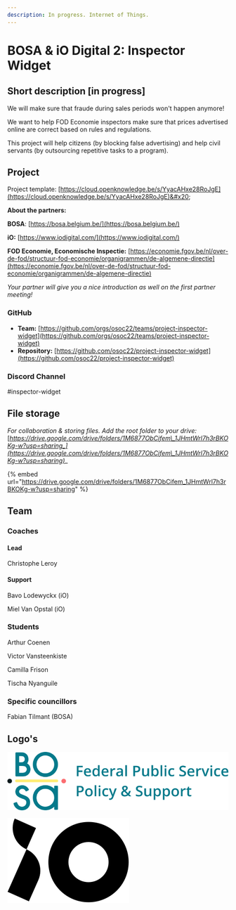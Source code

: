 ```yaml
---
description: In progress. Internet of Things.
---
```


# BOSA & iO Digital 2: Inspector Widget

## Short description \[in progress]

We will make sure that fraude during sales periods won't happen anymore!

We want to help FOD Economie inspectors make sure that prices advertised online are correct based on rules and regulations.&#x20;

This project will help citizens (by blocking false advertising) and help civil servants (by outsourcing repetitive tasks to a program).

## Project

Project template: [https://cloud.openknowledge.be/s/YyacAHxe28RoJgE](https://cloud.openknowledge.be/s/YyacAHxe28RoJgE)&#x20;

**About the partners:**

**BOSA**: [https://bosa.belgium.be/](https://bosa.belgium.be/)

**iO:** [https://www.iodigital.com/](https://www.iodigital.com/)

**FOD Economie, Economische Inspectie:** [https://economie.fgov.be/nl/over-de-fod/structuur-fod-economie/organigrammen/de-algemene-directie](https://economie.fgov.be/nl/over-de-fod/structuur-fod-economie/organigrammen/de-algemene-directie)



_Your partner will give you a nice introduction as well on the first partner meeting!_

### GitHub

* **Team:** [https://github.com/orgs/osoc22/teams/project-inspector-widget](https://github.com/orgs/osoc22/teams/project-inspector-widget)
* **Repository:** [https://github.com/osoc22/project-inspector-widget](https://github.com/osoc22/project-inspector-widget)

### **Discord Channel**

\#inspector-widget

## File storage

_For collaboration & storing files. Add the root folder to your drive:_ [_https://drive.google.com/drive/folders/1M6877ObCifem\_1JHmtWrl7h3rBKOKg-w?usp=sharing_](https://drive.google.com/drive/folders/1M6877ObCifem\_1JHmtWrl7h3rBKOKg-w?usp=sharing)__

{% embed url="https://drive.google.com/drive/folders/1M6877ObCifem_1JHmtWrl7h3rBKOKg-w?usp=sharing" %}

## Team

### Coaches

#### Lead

Christophe Leroy

#### Support

Bavo Lodewyckx (iO)

Miel Van Opstal (iO)

### Students

Arthur Coenen

Victor Vansteenkiste

Camilla Frison

Tischa Nyanguile

### Specific councillors

Fabian Tilmant (BOSA)

## Logo's

![Logo BOSA SVG](<../.gitbook/assets/logo-bosa (3).svg>)

![Logo iO Digital SVG](<../.gitbook/assets/logo-iO (2).svg>)
